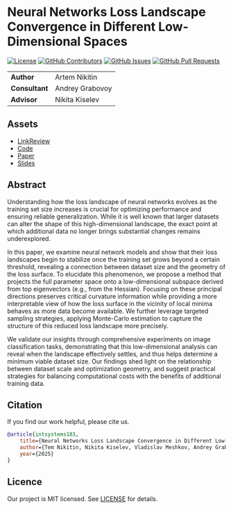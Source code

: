 # Neural Networks Loss Landscape Convergence in Different Low-Dimensional Spaces

<!-- Change `kisnikser/m1p-template` to `intsystems/your-repository`-->
[![License](https://badgen.net/github/license/kisnikser/m1p-template?color=green)](https://github.com/kisnikser/m1p-template/blob/main/LICENSE)
[![GitHub Contributors](https://img.shields.io/github/contributors/kisnikser/m1p-template)](https://github.com/kisnikser/m1p-template/graphs/contributors)
[![GitHub Issues](https://img.shields.io/github/issues-closed/kisnikser/m1p-template.svg?color=0088ff)](https://github.com/kisnikser/m1p-template/issues)
[![GitHub Pull Requests](https://img.shields.io/github/issues-pr-closed/kisnikser/m1p-template.svg?color=7f29d6)](https://github.com/kisnikser/m1p-template/pulls)

<table>
    <tr>
        <td align="left"> <b> Author </b> </td>
        <td> Artem Nikitin </td>
    </tr>
    <tr>
        <td align="left"> <b> Consultant </b> </td>
        <td> Andrey Grabovoy </td>
    </tr>
    <tr>
        <td align="left"> <b> Advisor </b> </td>
        <td> Nikita Kiselev </td>
    </tr>
</table>

## Assets

- [LinkReview](LINKREVIEW.md)
- [Code](code)
- [Paper](paper)
- [Slides](slides)

## Abstract

Understanding how the loss landscape of neural networks evolves as the training set size increases is crucial for
optimizing performance and ensuring reliable generalization. While it is well known that larger datasets can alter
the shape of this high-dimensional landscape, the exact point at which additional data no longer brings substantial
changes remains underexplored.

In this paper, we examine neural network models and show that their loss landscapes begin to stabilize once the
training set grows beyond a certain threshold, revealing a connection between dataset size and the geometry of the
loss surface. To elucidate this phenomenon, we propose a method that projects the full parameter space onto a
low-dimensional subspace derived from top eigenvectors (e.g., from the Hessian). Focusing on these principal directions
preserves critical curvature information while providing a more interpretable view of how the loss surface in the
vicinity of local minima behaves as more data become available. We further leverage targeted sampling strategies,
applying Monte-Carlo estimation to capture the structure of this reduced loss landscape more precisely.

We validate our insights through comprehensive experiments on image classification tasks, demonstrating that this
low-dimensional analysis can reveal when the landscape effectively settles, and thus helps determine a minimum viable
dataset size. Our findings shed light on the relationship between dataset scale and optimization geometry, and suggest
practical strategies for balancing computational costs with the benefits of additional training data.

## Citation

If you find our work helpful, please cite us.

```BibTeX
@article{intsystems183,
    title={Neural Networks Loss Landscape Convergence in Different Low-Dimensional Spaces},
    author={Tem Nikitin, Nikita Kiselev, Vladislav Meshkov, Andrey Grabovoy},
    year={2025}
}
```

## Licence

Our project is MIT licensed. See [LICENSE](LICENSE) for details.
